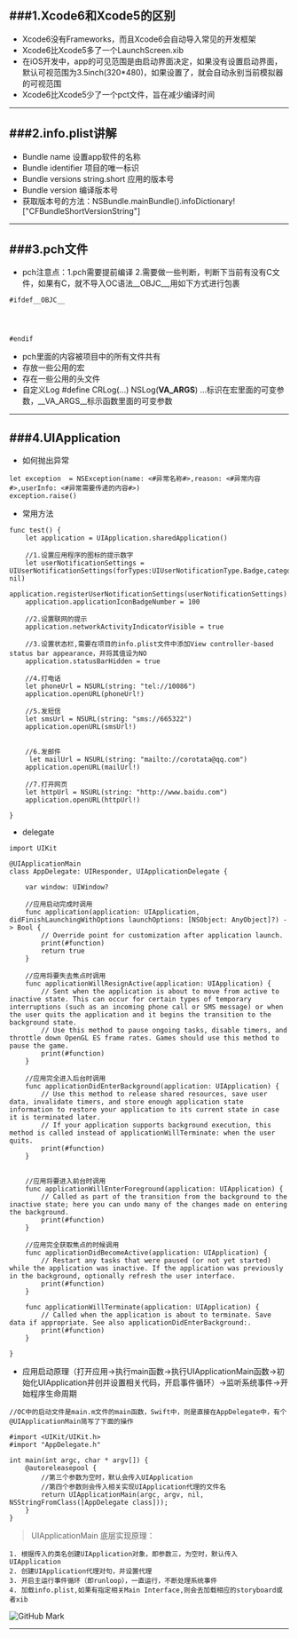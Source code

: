 ###1.Xcode6和Xcode5的区别
---
- Xcode6没有Frameworks，而且Xcode6会自动导入常见的开发框架
- Xcode6比Xcode5多了一个LaunchScreen.xib
- 在iOS开发中，app的可见范围是由启动界面决定，如果没有设置启动界面，默认可视范围为3.5inch(320*480)，如果设置了，就会自动永别当前模拟器的可视范围
- Xcode6比Xcode5少了一个pct文件，旨在减少编译时间

---
###2.info.plist讲解
---

- Bundle name 设置app软件的名称
- Bundle identifier 项目的唯一标识
- Bundle versions string.short 应用的版本号
- Bundle version 编译版本号
- 获取版本号的方法：NSBundle.mainBundle().infoDictionary!["CFBundleShortVersionString"]

---

###3.pch文件
---

- pch注意点：1.pch需要提前编译 2.需要做一些判断，判断下当前有没有C文件，如果有C，就不导入OC语法__OBJC__,用如下方式进行包裹

 ~~~
 #ifdef__OBJC__    




 #endif
  ~~~
- pch里面的内容被项目中的所有文件共有
- 存放一些公用的宏
- 存在一些公用的头文件
- 自定义Log #define CRLog(…) NSLog(__VA_ARGS__)    …标识在宏里面的可变参数，__VA_ARGS__标示函数里面的可变参数

---

###4.UIApplication
---

- 如何抛出异常

~~~
let exception  = NSException(name: <#异常名称#>,reason: <#异常内容#>,userInfo: <#异常需要传递的内容#>)
exception.raise()
~~~

- 常用方法

~~~
func test() {
    let application = UIApplication.sharedApplication()
    
    //1.设置应用程序的图标的提示数字 
    let userNotificationSettings = UIUserNotificationSettings(forTypes:UIUserNotificationType.Badge,categories: nil)
    application.registerUserNotificationSettings(userNotificationSettings)
    application.applicationIconBadgeNumber = 100
    
    //2.设置联网的提示
    application.networkActivityIndicatorVisible = true
    
    //3.设置状态栏,需要在项目的info.plist文件中添加View controller-based status bar appearance，并将其值设为NO
    application.statusBarHidden = true
    
    //4.打电话
    let phoneUrl = NSURL(string: "tel://10086")
    application.openURL(phoneUrl!)
    
    //5.发短信
    let smsUrl = NSURL(string: "sms://665322")
    application.openURL(smsUrl!)

    
    //6.发邮件
     let mailUrl = NSURL(string: "mailto://corotata@qq.com")
    application.openURL(mailUrl!)
    
    //7.打开网页
    let httpUrl = NSURL(string: "http://www.baidu.com")
    application.openURL(httpUrl!)

}

~~~

- delegate 

~~~
import UIKit

@UIApplicationMain
class AppDelegate: UIResponder, UIApplicationDelegate {

    var window: UIWindow?

    //应用启动完成时调用
    func application(application: UIApplication, didFinishLaunchingWithOptions launchOptions: [NSObject: AnyObject]?) -> Bool {
        // Override point for customization after application launch.
        print(#function)
        return true
    }

    //应用将要失去焦点时调用
    func applicationWillResignActive(application: UIApplication) {
        // Sent when the application is about to move from active to inactive state. This can occur for certain types of temporary interruptions (such as an incoming phone call or SMS message) or when the user quits the application and it begins the transition to the background state.
        // Use this method to pause ongoing tasks, disable timers, and throttle down OpenGL ES frame rates. Games should use this method to pause the game.
        print(#function)
    }

    //应用完全进入后台时调用
    func applicationDidEnterBackground(application: UIApplication) {
        // Use this method to release shared resources, save user data, invalidate timers, and store enough application state information to restore your application to its current state in case it is terminated later.
        // If your application supports background execution, this method is called instead of applicationWillTerminate: when the user quits.
        print(#function)
    }

    
    //应用将要进入前台时调用
    func applicationWillEnterForeground(application: UIApplication) {
        // Called as part of the transition from the background to the inactive state; here you can undo many of the changes made on entering the background.
        print(#function)
    }

    //应用完全获取焦点的时候调用
    func applicationDidBecomeActive(application: UIApplication) {
        // Restart any tasks that were paused (or not yet started) while the application was inactive. If the application was previously in the background, optionally refresh the user interface.
        print(#function)
    }

    func applicationWillTerminate(application: UIApplication) {
        // Called when the application is about to terminate. Save data if appropriate. See also applicationDidEnterBackground:.
        print(#function)
    }

}
~~~

- 应用启动原理（打开应用->执行main函数->执行UIApplicationMain函数->初始化UIApplication并创并设置相关代码，开启事件循环）->监听系统事件->开始程序生命周期

~~~
//OC中的启动文件是main.m文件的main函数，Swift中，则是直接在AppDelegate中，有个@UIApplicationMain简写了下面的操作

#import <UIKit/UIKit.h>
#import "AppDelegate.h"

int main(int argc, char * argv[]) {
    @autoreleasepool {
        //第三个参数为空时，默认会传入UIApplication
        //第四个参数则会传入相关实现UIApplication代理的文件名
        return UIApplicationMain(argc, argv, nil, NSStringFromClass([AppDelegate class]));
    }
}

~~~

> UIApplicationMain 底层实现原理：
> 
	1. 根据传入的类名创建UIApplication对象，即参数三，为空时，默认传入UIApplication
	2. 创建UIApplication代理对句，并设置代理
	3. 开启主运行事件循环（即runloop），一直运行，不断处理系统事件
	4. 加载info.plist,如果有指定相关Main Interface,则会去加载相应的storyboard或者xib
![GitHub Mark](https://github.com/Corotata/iOS-Learn-Note/Images/UIApplicationMain.png)

---



